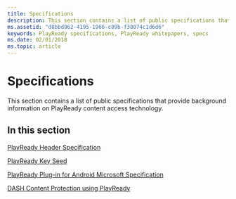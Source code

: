 ```yaml
---
title: Specifications
description: This section contains a list of public specifications that provide background information on PlayReady content access technology.
ms.assetid: "d8bbd962-4195-1966-c89b-f38074c1d6d6"
keywords: PlayReady specifications, PlayReady whitepapers, specs
ms.date: 02/01/2018
ms.topic: article
---
```



# Specifications


This section contains a list of public specifications that provide background information on PlayReady content access technology.

## In this section

[PlayReady Header Specification](playready-header-specification.md)

[PlayReady Key Seed](playready-key-seed.md)

[PlayReady Plug-in for Android Microsoft Specification](playready-plugin-for-android-specification.md)

[DASH Content Protection using PlayReady](mpeg-dash-playready.md)
